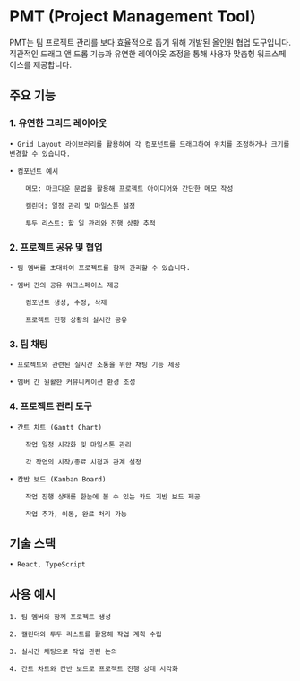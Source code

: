 # PMT (Project Management Tool)

PMT는 팀 프로젝트 관리를 보다 효율적으로 돕기 위해 개발된 올인원 협업 도구입니다. 직관적인 드래그 앤 드롭 기능과 유연한 레이아웃 조정을 통해 사용자 맞춤형 워크스페이스를 제공합니다.

## 주요 기능

### 1. 유연한 그리드 레이아웃

    • Grid Layout 라이브러리를 활용하여 각 컴포넌트를 드래그하여 위치를 조정하거나 크기를 변경할 수 있습니다.

    • 컴포넌트 예시

        메모: 마크다운 문법을 활용해 프로젝트 아이디어와 간단한 메모 작성

        캘린더: 일정 관리 및 마일스톤 설정

        투두 리스트: 할 일 관리와 진행 상황 추적

### 2. 프로젝트 공유 및 협업

    • 팀 멤버를 초대하여 프로젝트를 함께 관리할 수 있습니다.

    • 멤버 간의 공유 워크스페이스 제공

        컴포넌트 생성, 수정, 삭제

        프로젝트 진행 상황의 실시간 공유

### 3. 팀 채팅

    • 프로젝트와 관련된 실시간 소통을 위한 채팅 기능 제공

    • 멤버 간 원활한 커뮤니케이션 환경 조성

### 4. 프로젝트 관리 도구

    • 간트 차트 (Gantt Chart)

        작업 일정 시각화 및 마일스톤 관리

        각 작업의 시작/종료 시점과 관계 설정

    • 칸반 보드 (Kanban Board)

        작업 진행 상태를 한눈에 볼 수 있는 카드 기반 보드 제공

        작업 추가, 이동, 완료 처리 가능

## 기술 스택

    • React, TypeScript

## 사용 예시

    1. 팀 멤버와 함께 프로젝트 생성

    2. 캘린더와 투두 리스트를 활용해 작업 계획 수립

    3. 실시간 채팅으로 작업 관련 논의

    4. 간트 차트와 칸반 보드로 프로젝트 진행 상태 시각화

